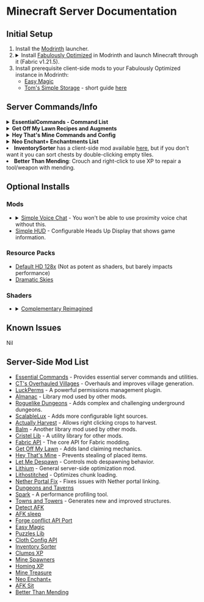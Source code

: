 # Minecraft Server Documentation
## Initial Setup
<ol>
  <li>Install the <a href="https://modrinth.com/app">Modrinth</a> launcher.</li>
  <li>
    <details>
      <summary>Install <a href="https://modrinth.com/modpack/fabulously-optimized?version=1.21.5#download">Fabulously Optimized</a> in Modrinth and launch Minecraft through it (Fabric v1.21.5).</summary>
      <ul>
        <li><b>Fabulously Optimized</b> is a modpack whose name speaks for itself; It can 10x your FPS, mine went from ~150 to sometimes 1300+ fps.</li>
        <li>See FPS in image below:</li>
        <li><img src="https://github.com/user-attachments/assets/81eeada7-3107-443e-b296-6e36af6c2825" width="750"/></li>
      </ul>
    </details>
  </li>
  <li>Install prerequisite client-side mods to your Fabulously Optimized instance in Modrinth:
    <ul>
      <li><a href="https://modrinth.com/mod/easy-magic?version=1.21.5&loader=fabric">Easy Magic</a></li>
      <li><a href="https://modrinth.com/mod/toms-storage?version=1.21.5&loader=fabric#download">Tom's Simple Storage</a> - short guide <a href="https://youtu.be/nW5ElcWiC3c">here</a></li>
    </ul>
  </li>
</ol>

## Server Commands/Info
<details>
  <summary><b>EssentialCommands - Command List</b></summary>
  <h4>Commands</h4>
  <p>All of these commands support automatic tab completion using Minecraft's new commands system.</p>
  <p>See the <a href="https://github.com/John-Paul-R/Essential-Commands/wiki/List-of-Commands-&-Permissions">full List of Commands &amp; Permissions</a>.</p>
  <h5>Spawn</h5>
  <ul>
    <li><code>/spawn</code></li>
    <li><code>/spawn set</code></li>
  </ul>
  <h5>Teleport requests</h5>
  <ul>
    <li><code>/tpa &lt;target-player&gt;</code></li>
    <li><code>/tpahere &lt;target-player&gt;</code></li>
    <li><code>/tpaccept &lt;target-player&gt;</code></li>
    <li><code>/tpdeny &lt;target-player&gt;</code></li>
  </ul>
  <h5>Player Homes</h5>
  <ul>
    <li><code>/home set &lt;home-name&gt;</code></li>
    <li><code>/home tp &lt;home-name&gt;</code></li>
    <li><code>/home delete &lt;home-name&gt;</code></li>
    <li><code>/home list</code></li>
  </ul>
  <h5>Warps</h5>
  <ul>
    <li><code>/warp set &lt;warp-name&gt;</code></li>
    <li><code>/warp tp &lt;warp-name&gt;</code></li>
    <li><code>/warp delete &lt;warp-name&gt;</code></li>
    <li><code>/warp list</code></li>
  </ul>
  <p>Want to teleport to where you died? Enable <code>allow_back_on_death</code> in the <a href="https://github.com/John-Paul-R/Essential-Commands/wiki/Config-Documentation">config</a>.</p>
  <h5>Nickname</h5>
  <ul>
    <li><code>/nickname set &lt;nickname&gt;</code></li>
    <li><code>/nickname clear</code></li>
    <li><code>/nickname reveal &lt;nickname&gt;</code></li>
  </ul>
  <h5>Random Teleport (/wild equivalent)</h5>
  <ul>
    <li><code>/randomteleport</code></li>
    <li><code>/rtp</code></li>
  </ul>
  <h5>Workbench</h5>
  <ul>
    <li><code>/workbench</code></li>
    <li><code>/anvil</code></li>
    <li><code>/enderchest</code></li>
    <li><code>/stonecutter</code></li>
    <li><code>/grindstone</code></li>
    <li><code>/wastebin</code></li>
  </ul>
  <h5>Kitchen sink</h5>
  <ul>
    <li><code>/afk</code></li>
    <li><code>/fly</code></li>
    <li><code>/fly &lt;target-player&gt;</code></li>
    <li><code>/invuln</code></li>
    <li><code>/invuln &lt;target-player&gt;</code></li>
    <li><code>/top</code></li>
    <li><code>/day</code></li>
    <li><code>/gametime</code></li>
  </ul>
  <h5>Config</h5>
  <ul>
    <li><code>/essentialcommands config reload</code></li>
  </ul>
</details>

<details>
  <summary><b>Get Off My Lawn Recipes and Augments</b></summary>
  <p>For more info, see the <a href="https://github.com/Draylar/get-off-my-lawn/blob/1.17/README.md">GitHub README</a>.
  <h4>Claim Anchors</h4>
  <h5>Makeshift Claim Anchor</h5>
  <img src="recipes/makeshift_claim_anchor.png" alt="Makeshift Claim Anchor Recipe"/>
  <h5>Reinforced Claim Anchor</h5>
  <img src="recipes/reinforced_claim_anchor.png" alt="Reinforced Claim Anchor Recipe"/>
  <h6>Upgrade</h6>
  <img src="recipes/reinforced_upgrade_kit.png" alt="Reinforced Upgrade Kit Recipe"/>
  <h5>Glistening Claim Anchor</h5>
  <img src="recipes/glistening_claim_anchor.png" alt="Glistening Claim Anchor Recipe"/>
  <h6>Upgrade</h6>
  <img src="recipes/glistening_upgrade_kit.png" alt="Glistening Upgrade Kit Recipe"/>
  <h5>Crystal Claim Anchor</h5>
  <img src="recipes/crystal_claim_anchor.png" alt="Crystal Claim Anchor Recipe"/>
  <h6>Upgrade</h6>
  <img src="recipes/crystal_upgrade_kit.png" alt="Crystal Upgrade Kit Recipe"/>
  <h5>Emeradic Claim Anchor</h5>
  <img src="recipes/emeradic_claim_anchor.png" alt="Emeradic Claim Anchor Recipe"/>
  <h6>Upgrade</h6>
  <img src="recipes/emeradic_upgrade_kit.png" alt="Emeradic Upgrade Kit Recipe"/>
  <h5>Withered Claim Anchor</h5>
  <img src="recipes/withered_claim_anchor.png" alt="Withered Claim Anchor Recipe"/>
  <h6>Upgrade</h6>
  <img src="recipes/withered_upgrade_kit.png" alt="Withered Upgrade Kit Recipe"/>
  <h4>Claim Augments</h4>
  <h5>Angelic Aura</h5>
  <img src="recipes/angelic_aura.png" alt="Angelic Aura Recipe"/>
  <h5>Chaos Zone</h5>
  <img src="recipes/chaos_zone.png" alt="Chaos Zone Recipe"/>
  <h5>Ender Binding</h5>
  <img src="recipes/ender_binding.png" alt="Ender Binding Recipe"/>
  <h5>Explosion Controller</h5>
  <img src="recipes/explosion_controller.png" alt="Explosion Controller Recipe"/>
  <h5>Force Field</h5>
  <img src="recipes/force_field.png" alt="Force Field Recipe"/>
  <h5>Greeter</h5>
  <img src="recipes/greeter.png" alt="Greeter Recipe"/>
  <h5>Heaven Wings</h5>
  <img src="recipes/heaven_wings.png" alt="Heaven Wings Recipe"/>
  <h5>Lake Spirit's Grace</h5>
  <img src="recipes/lake_spirit_grace.png" alt="Lake Spirit's Grace Recipe"/>
  <h5>PvP Arena</h5>
  <img src="recipes/pvp_arena.png" alt="PvP Arena Recipe"/>
  <h5>Village Core</h5>
  <img src="recipes/village_core.png" alt="Village Core Recipe"/>
  <h5>Withering Seal</h5>
  <img src="recipes/withering_seal.png" alt="Withering Seal Recipe"/>
  <h4>Others</h4>
  <h5>Goggles of (Claim) Revealing</h5>
  <img src="recipes/goggles.png" alt="Goggles Recipe"/>
</details>

<details>
  <summary><b>Hey That's Mine Commands and Config</b></summary>
  <h4>Using HTM</h4>
  <p>The mod has multiple commands which you can use on your containers</p>
  <h5>Flag</h5>
  <p><code>/htm flag</code>: Checks the flags of a specific container. Left click on the container after running this command to check</p>
  <p><code>/htm flag &lt;type&gt; &lt;value&gt;</code>: Left click a container to set the flag</p>
  <p>Permission node: <code>htm.command.flag</code></p>
  <h5>Set</h5>
  <p><code>/htm set PUBLIC</code>: Allows everyone to access the container</p>
  <p><code>/htm set PRIVATE</code>: Allows only the owner and those with permissions to access the container</p>
  <p><code>/htm set KEY</code>: Allows only those with a key to access the container</p>
  <p>Permission node: <code>htm.command.set</code></p>
  <h5>Trust</h5>
  <p><code>/htm trust &lt;player&gt; [global]</code>: Allows a player to access that container if private</p>
  <p>Permission node: <code>htm.command.trust</code></p>
  <h5>Untrust</h5>
  <p><code>/htm untrust &lt;player&gt; [global]</code>: Revokes a player's access to the container</p>
  <p>Permission node: <code>htm.command.trust</code></p>
  <h5>Remove</h5>
  <p><code>/htm remove</code>: Removes all protections from a container</p>
  <p>Permission node: <code>htm.command.remove</code></p>
  <h5>Transfer</h5>
  <p><code>/htm transfer &lt;player&gt;</code>: Transfers ownership to another player</p>
  <p>Permission node: <code>htm.command.transfer</code></p>
  <h5>Persist</h5>
  <p>Toggles persist mode, which allows you to continue executing the same action without typing the command again</p>
  <p><code>/htm persist</code></p>
  <p>Permission node: <code>htm.command.persist</code></p>
  <h5>Quiet</h5>
  <p>Toggles no message mode, which hides non-command messages like automatic protection creation and override.</p>
  <p><code>/htm quiet</code></p>
  <p>Permission node: <code>htm.command.quiet</code></p>
  <h5>Config</h5>
  <p><code>canTrustedPlayersBreakChests</code>: Toggles whether players trusted to a locked container can break the container (set to false by default meaning only the owner can break a locked container).</p>
  <p><code>defaultFlags</code>:</p>
  <ul>
    <li><code>hoppers</code>: Toggles whether hoppers can pull from locked containers by default (true by default meaning hoppers can pull from locked containers).</li>
  </ul>
  <p><code>autolockingContainers</code>: List of containers which will be set to PRIVATE by default (remove items in the list to make them set to public by default).</p>
  <h5>Additional permissions</h5>
  <p><code>htm.admin</code>: Allows unrestricted access to containers and other managerial permissions</p>
</details>

<details>
  <summary><b>Neo Enchant+ Enchantments List</b></summary>
  <p>For more info, see the <a href="https://github.com/Hardel-DW/NeoEnchant/blob/main/README.md">GitHub README</a>.
  <ul>
    <li>
      <strong>Armor</strong>:
      <ul>
        <li><strong>Fury</strong>: Decreases armor in percent and grants armor penetration and increased damage percentage on your hits.</li>
        <li><strong>Life+</strong>: Gives the player extra hearts.</li>
        <li><strong>Venom Protection</strong>: Provides protection against negative effects.</li>
      </ul>
    </li>
    <li>
      <strong>Helmet</strong>:
      <ul>
        <li><strong>Bright Vision</strong>: Gives night vision to the player.</li>
        <li><strong>Auto-Feed</strong>: Automatically feeds you every minute.</li>
        <li><strong>Voidless</strong>: If you fall into the void, you briefly gain a levitation effect.</li>
      </ul>
    </li>
    <li>
      <strong>Chestplate</strong>:
      <ul>
        <li><strong>Builder Arms</strong>: Allows you to place and break blocks from a longer distance.</li>
      </ul>
    </li>
    <li>
      <strong>Leggings</strong>:
      <ul>
        <li><strong>Fast Swim</strong>: Grants the player a dolphin Grace effect.</li>
        <li><strong>Leaping</strong>: Boosts the player.</li>
        <li><strong>Oversize</strong>: Increase entity size.</li>
        <li><strong>Dwarfed</strong>: Decrease entity size.</li>
      </ul>
    </li>
    <li>
      <strong>Boots</strong>:
      <ul>
        <li><strong>Step Assist</strong>: Allows you to walk up blocks more easily.</li>
        <li><strong>SkyWalk</strong>: Allows you to fly if there is a 4 blocks gap below your feet. To descend just crouch.</li>
        <li><strong>Lava Walker</strong>: Allows the player to walk on lava.</li>
        <li><strong>Agility</strong>: Increases player speed.</li>
      </ul>
    </li>
    <li>
      <strong>Elytra</strong>:
      <ul>
        <li><strong>Armored</strong>: For elytra, reduce the damage taken.</li>
      </ul>
    </li>
    <li>
      <strong>Sword</strong>:
      <ul>
        <li><strong>Reach</strong>: Increase the range of your attack.</li>
        <li><strong>XpBoost</strong>: Gain additional experience from killing mobs.</li>
        <li><strong>Life Steal</strong>: Drains health from the target and transfers it to the player.</li>
        <li><strong>Poison Aspect</strong>: Poisons the mob upon hitting it.</li>
        <li><strong>Fear</strong>: When you hit a creeper, it delays their explosion by 12.5 seconds.</li>
        <li><strong>Pull</strong>: Allows you to retrieve a mob egg with a small probability when you kill a monster.</li>
      </ul>
    </li>
    <li>
      <strong>Mace</strong>:
      <ul>
        <li><strong>Striker</strong>: With maces, you have a small chance to summon thunder. If the weather is stormy, the thunder will strike the mob at each hit and work also on lighting rod. Also you are immune to thunder damage.</li>
        <li><strong>Wind Propulsion</strong>: When you strike your mace on the ground, you cause an explosion that sends you into the air, designed to be used in combination with "Wind Burst".</li>
      </ul>
    </li>
    <li>
      <strong>Tools</strong>:
      <ul>
        <li><strong>Auto-Smelt</strong>: Automatically smelts items.</li>
      </ul>
    </li>
    <li>
      <strong>Axe</strong>:
      <ul>
        <li><strong>Timber</strong>: Cut down a tree with one strike.</li>
      </ul>
    </li>
    <li>
      <strong>Pickaxe</strong>:
      <ul>
        <li><strong>Bedrock Breaker</strong>: Allows you to break bedrock, but consumes 200 durability per block.</li>
        <li><strong>VeinMiner</strong>: If you break a mineral block, all surrounding minerals also break.</li>
        <li><strong>Spawner Touch</strong>: Allows your pickaxe to retrieve spawners.</li>
      </ul>
    </li>
    <li>
      <strong>Hoe</strong>:
      <ul>
        <li><strong>Scyther</strong>: Allows you to transform dirt in farmland in x by z surface depending on enchantment levels.</li>
      </ul>
    </li>
    <li>
      <strong>Bow</strong>:
      <ul>
        <li><strong>Explosive Arrow</strong>: When arrows hit blocks, they create an explosion, and entities take damage.</li>
        <li><strong>Accuracy Shot</strong>: Arrows fly straight.</li>
        <li><strong>Breezing Arrow</strong>: (Bow and Crossbow) Causes a repulsion effect and sends the hit target into the air. If arrows miss, it causes a repulsion effect on the ground.</li>
      </ul>
    </li>
  </ul>
</details>
</li>

<li><b>InventorySorter</b> has a client-side mod available <a href="https://modrinth.com/mod/inventory-sorting?version=1.21.5">here</a>, but if you don't want it you can sort chests by double-clicking empty tiles.</li>

<li><b>Better Than Mending</b>: Crouch and right-click to use XP to repair a tool/weapon with mending.</li>

## Optional Installs
### Mods
<ul>
  <li>
    <details>
      <summary><a href="https://modrinth.com/plugin/simple-voice-chat">Simple Voice Chat</a> - You won't be able to use proximity voice chat without this.</summary>
      <ul>
        <li>Try downloading it with the Modrith client first, but it's likely you won't be able to add it to your <b>"Fabulously Optimized"</b> instance.</li>
        <li>To download it manually, use <a href="https://modrinth.com/plugin/simple-voice-chat?version=1.21.5&loader=fabric">this link</a>.</li>
        <li>Then, place it inside your <b>"Fabulously Optimized"</b> instance's mod folder.</li>
        <ul>
          <li>(Windows) <code>%APPDATA%\ModrinthApp\profiles\Fabulously Optimized\mods</code></li>
          <li>(Linux) <code>~/.local/share/ModrinthApp/profiles/Fabulously\ Optimized/mods</code></li>
        </ul>
        <li>Once you've loaded it in-game:</li>
        <ul>
          <li>Press <code>v</code> (default) to access SVC's settings, make sure you select the correct input and output devices.</li>
          <li>Type <code>/voicechat</code> to see it's commands (<code>/voicechat invite &lt;PLAYERNAME&gt;</code> is the most relevant).</li>
        </ul>
      </ul>
    </details>
  </li>
  <li><a href="https://modrinth.com/mod/simplehud">Simple HUD</a> - Configurable Heads Up Display that shows game information.</li>
</ul>

### Resource Packs
<ul>
  <li><a href="https://modrinth.com/resourcepack/default-hd-128x/versions">Default HD 128x</a> (Not as potent as shaders, but barely impacts performance)</li>
  <li><a href="https://modrinth.com/resourcepack/dramatic-skys">Dramatic Skies</a></li>
</ul>

### Shaders
<ul>
  <li>
    <details>
      <summary><a href="https://modrinth.com/shader/complementary-reimagined">Complementary Reimagined</a></summary>
      <ul>
        <li>Sample images:
          <ul>
            <li><img src="https://github.com/user-attachments/assets/def189a6-9266-443c-bbff-40cb64df262c" alt="image"/></li>
            <li><img src="https://github.com/user-attachments/assets/4c0afb55-40e1-4987-bc3c-048f948477f6" alt="image"/></li>
          </ul>
        </li>
      </ul>
    </details>
  </li>
</ul>

## Known Issues
Nil

## Server-Side Mod List
- [Essential Commands](https://github.com/John-Paul-R/Essential-Commands/) - Provides essential server commands and utilities.
- [CT's Overhauled Villages](https://modrinth.com/mod/ct-overhaul-village) - Overhauls and improves village generation.
- [LuckPerms](https://modrinth.com/plugin/luckperms) - A powerful permissions management plugin.
- [Almanac](https://modrinth.com/mod/almanac) - Library mod used by other mods.
- [Roguelike Dungeons](https://modrinth.com/mod/roguelikedungeons) - Adds complex and challenging underground dungeons.
- [ScalableLux](https://modrinth.com/mod/scalablelux) - Adds more configurable light sources.
- [Actually Harvest](https://modrinth.com/mod/actually-harvest) - Allows right clicking crops to harvest.
- [Balm](https://modrinth.com/mod/balm) - Another library mod used by other mods.
- [Cristel Lib](https://modrinth.com/mod/cristel-l55) - A utility library for other mods.
- [Fabric API](https://modrinth.com/mod/fabric-api) - The core API for Fabric modding.
- [Get Off My Lawn](https://modrinth.com/mod/goml-reserved) - Adds land claiming mechanics.
- [Hey That's Mine](https://modrinth.com/mod/htm) - Prevents stealing of placed items.
- [Let Me Despawn](https://modrinth.com/plugin/lmd) - Controls mob despawning behavior.
- [Lithium](https://modrinth.com/mod/lithium) - General server-side optimization mod.
- [Lithostitched](https://modrinth.com/mod/lithostitched) - Optimizes chunk loading.
- [Nether Portal Fix](https://modrinth.com/mod/netherportalfix) - Fixes issues with Nether portal linking.
- [Dungeons and Taverns](https://modrinth.com/datapack/dungeons-and-taverns)
- [Spark](https://modrinth.com/mod/spark) - A performance profiling tool.
- [Towns and Towers](https://modrinth.com/mod/towns-and-towers) - Generates new and improved structures.
- [Detect AFK](https://modrinth.com/datapack/detect-afk)
- [AFK sleep](https://modrinth.com/datapack/afk-sleep)
- [Forge conflict API Port](https://modrinth.com/mod/forge-config-api-port)
- [Easy Magic](https://modrinth.com/mod/easy-magic)
- [Puzzles Lib](https://modrinth.com/mod/puzzles-lib)
- [Cloth Config API](https://modrinth.com/mod/cloth-config)
- [Inventory Sorter](https://modrinth.com/mod/inventory-sorting)
- [Clumps XP](https://modrinth.com/mod/clumps)
- [Mine Spawners](https://modrinth.com/mod/mine-spawners)
- [Homing XP](https://modrinth.com/datapack/simple-homing-xp)
- [Mine Treasure](https://modrinth.com/datapack/mine-treasure)
- [Neo Enchant+](https://modrinth.com/datapack/neoenchant)
- [AFK Sit](https://modrinth.com/datapack/afk-sit)
- [Better Than Mending](https://modrinth.com/mod/better-than-mending)
